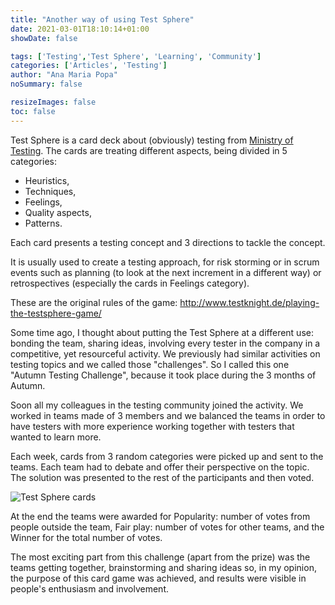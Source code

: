 ```yaml
---
title: "Another way of using Test Sphere"
date: 2021-03-01T18:10:14+01:00
showDate: false

tags: ['Testing','Test Sphere', 'Learning', 'Community']
categories: ['Articles', 'Testing']
author: "Ana Maria Popa"
noSummary: false

resizeImages: false
toc: false
---
```


Test Sphere is a card deck about (obviously) testing from [Ministry of Testing](https://store.ministryoftesting.com/collections/testsphere).
The cards are treating different aspects, being divided in 5 categories:

* Heuristics,
* Techniques,
* Feelings,
* Quality aspects,
* Patterns.

Each card presents a testing concept and 3 directions to tackle the concept.
  
It is usually used to create a testing approach, for risk storming or in scrum events such as planning
(to look at the next increment in a different way) or retrospectives (especially the cards in Feelings category).

These are the original rules of the game: http://www.testknight.de/playing-the-testsphere-game/

Some time ago, I thought about putting the Test Sphere at a different use: bonding the team, sharing ideas, involving every tester in the company in
a competitive, yet resourceful activity. We previously had similar activities on testing topics and we called those "challenges".
So I called this one "Autumn Testing Challenge", because it took place during the 3 months of Autumn.

Soon all my colleagues in the testing community joined the activity. We worked in teams made of 3 members and we balanced the teams 
in order to have testers with more experience working together with testers that wanted to learn more.

Each week, cards from 3 random categories were picked up and sent to the teams.
Each team had to debate and offer their perspective on the topic. The solution was presented to the rest
of the participants and then voted.

![Test Sphere cards](/images/TestSphere.jpg)

At the end the teams were awarded for Popularity: number of votes from people outside the team, 
Fair play: number of votes for other teams, and the Winner for the total number of votes.

The most exciting part from this challenge (apart from the prize) was the teams getting together, brainstorming
and sharing ideas so, in my opinion, the purpose of this card game was achieved, and results were visible in
people's enthusiasm and involvement.